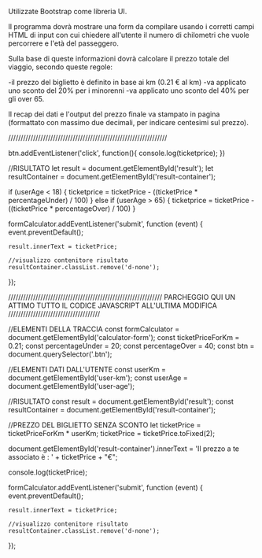  Utilizzate Bootstrap come libreria UI.

Il programma dovrà mostrare una form da compilare usando i corretti campi HTML di input con cui chiedere all'utente il numero di chilometri che vuole percorrere e l'età del passeggero.


Sulla base di queste informazioni dovrà calcolare il prezzo totale del viaggio, secondo queste regole:

-il prezzo del biglietto è definito in base ai km (0.21 € al km)
-va applicato uno sconto del 20% per i minorenni
-va applicato uno sconto del 40% per gli over 65.


Il recap dei dati e l'output del prezzo finale va stampato in pagina (formattato con massimo due decimali, per indicare centesimi sul prezzo).

////////////////////////////////////////////////////////////////

btn.addEventListener('click', function(){
    console.log(ticketprice);
})


//RISULTATO
let result = document.getElementById('result');
let resultContainer = document.getElementById('result-container');


 if (userAge < 18) {
    ticketprice = ticketPrice - ((ticketPrice * percentageUnder) / 100)
} else if (userAge > 65) {
    ticketprice = ticketPrice - ((ticketPrice * percentageOver) / 100)
} 


formCalculator.addEventListener('submit', function (event) {
    event.preventDefault();


    result.innerText = ticketPrice;

    //visualizzo contenitore risultato
    resultContainer.classList.remove('d-none');
  });


//////////////////////////////////////////////////////////////
PARCHEGGIO QUI UN ATTIMO TUTTO IL CODICE JAVASCRIPT ALL'ULTIMA MODIFICA
/////////////////////////////////////

//ELEMENTI DELLA TRACCIA
const formCalculator = document.getElementById('calculator-form');
const ticketPriceForKm = 0.21;
const percentageUnder = 20;
const percentageOver = 40;
const btn = document.querySelector('.btn');

//ELEMENTI DATI DALL'UTENTE
const userKm = document.getElementById('user-km');
const userAge = document.getElementById('user-age'); 

//RISULTATO
const result = document.getElementById('result');
const resultContainer = document.getElementById('result-container');

//PREZZO DEL BIGLIETTO SENZA SCONTO
let ticketPrice = ticketPriceForKm * userKm;
ticketPrice = ticketPrice.toFixed(2);

document.getElementById('result-container').innerText = 'Il prezzo a te associato è : ' + ticketPrice + "€";

console.log(ticketPrice);

formCalculator.addEventListener('submit', function (event) {
    event.preventDefault();


    result.innerText = ticketPrice;

    //visualizzo contenitore risultato
    resultContainer.classList.remove('d-none');
  });

